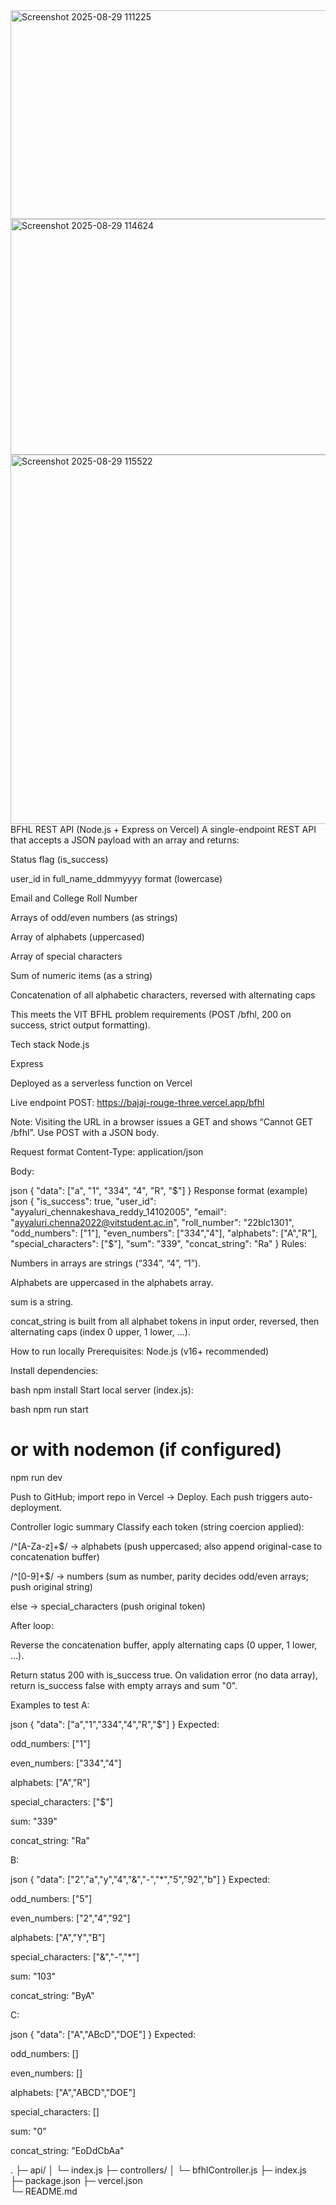 <img width="1106" height="334" alt="Screenshot 2025-08-29 111225" src="https://github.com/user-attachments/assets/974abdbb-aa1b-4b0e-b50b-65d07e3a9979" />
<img width="1505" height="377" alt="Screenshot 2025-08-29 114624" src="https://github.com/user-attachments/assets/e0733fb4-f670-4e43-84db-cefb35259bd2" />
<img width="1282" height="591" alt="Screenshot 2025-08-29 115522" src="https://github.com/user-attachments/assets/ca034be5-c62f-4cfb-a328-9d31d524368f" />
BFHL REST API (Node.js + Express on Vercel)
A single-endpoint REST API that accepts a JSON payload with an array and returns:

Status flag (is_success)

user_id in full_name_ddmmyyyy format (lowercase)

Email and College Roll Number

Arrays of odd/even numbers (as strings)

Array of alphabets (uppercased)

Array of special characters

Sum of numeric items (as a string)

Concatenation of all alphabetic characters, reversed with alternating caps

This meets the VIT BFHL problem requirements (POST /bfhl, 200 on success, strict output formatting).

Tech stack
Node.js

Express

Deployed as a serverless function on Vercel

Live endpoint
POST: https://bajaj-rouge-three.vercel.app/bfhl

Note: Visiting the URL in a browser issues a GET and shows “Cannot GET /bfhl”. Use POST with a JSON body.

Request format
Content-Type: application/json

Body:

json
{
  "data": ["a", "1", "334", "4", "R", "$"]
}
Response format (example)
json
{
  "is_success": true,
  "user_id": "ayyaluri_chennakeshava_reddy_14102005",
  "email": "ayyaluri.chenna2022@vitstudent.ac.in",
  "roll_number": "22blc1301",
  "odd_numbers": ["1"],
  "even_numbers": ["334","4"],
  "alphabets": ["A","R"],
  "special_characters": ["$"],
  "sum": "339",
  "concat_string": "Ra"
}
Rules:

Numbers in arrays are strings (“334”, “4”, “1”).

Alphabets are uppercased in the alphabets array.

sum is a string.

concat_string is built from all alphabet tokens in input order, reversed, then alternating caps (index 0 upper, 1 lower, …).

How to run locally
Prerequisites: Node.js (v16+ recommended)

Install dependencies:

bash
npm install
Start local server (index.js):

bash
npm run start
# or with nodemon (if configured)
npm run dev


Push to GitHub; import repo in Vercel → Deploy. Each push triggers auto-deployment.

Controller logic summary
Classify each token (string coercion applied):

/^[A-Za-z]+$/ → alphabets (push uppercased; also append original-case to concatenation buffer)

/^[0-9]+$/ → numbers (sum as number, parity decides odd/even arrays; push original string)

else → special_characters (push original token)

After loop:

Reverse the concatenation buffer, apply alternating caps (0 upper, 1 lower, …).

Return status 200 with is_success true. On validation error (no data array), return is_success false with empty arrays and sum "0".

Examples to test
A:

json
{ "data": ["a","1","334","4","R","$"] }
Expected:

odd_numbers: ["1"]

even_numbers: ["334","4"]

alphabets: ["A","R"]

special_characters: ["$"]

sum: "339"

concat_string: "Ra"

B:

json
{ "data": ["2","a","y","4","&","-","*","5","92","b"] }
Expected:

odd_numbers: ["5"]

even_numbers: ["2","4","92"]

alphabets: ["A","Y","B"]

special_characters: ["&","-","*"]

sum: "103"

concat_string: "ByA"

C:

json
{ "data": ["A","ABcD","DOE"] }
Expected:

odd_numbers: []

even_numbers: []

alphabets: ["A","ABCD","DOE"]

special_characters: []

sum: "0"

concat_string: "EoDdCbAa"



.
├─ api/
│  └─ index.js
├─ controllers/
│  └─ bfhlController.js
├─ index.js       
├─ package.json
├─ vercel.json     
└─ README.md
